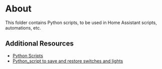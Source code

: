 # About

This folder contains Python scripts, to be used in Home Assistant scripts, automations, etc.

## Additional Resources

* [Python Scripts](https://www.home-assistant.io/components/python_script)
* [Python_script to save and restore switches and lights](https://community.home-assistant.io/t/python-script-to-save-and-restore-switches-and-lights/52745)
